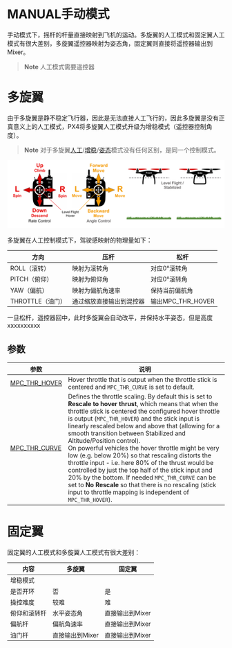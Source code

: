 # MANUAL手动模式

手动模式下，摇杆的杆量直接映射到飞机的运动。多旋翼的人工模式和固定翼人工模式有很大差别，多旋翼遥控器映射为姿态角，固定翼则直接将遥控器输出到Mixer。

> **Note** 人工模式需要遥控器



# 多旋翼
由于多旋翼是静不稳定飞行器，因此是无法直接人工飞行的，因此多旋翼是没有正真意义上的人工模式，PX4将多旋翼人工模式升级为增稳模式（遥控器控制角度）。

> **Note** 对于多旋翼[人工](manual.md)/[增稳](stabilized.md)/[姿态](attitude.md)模式没有任何区别，是同一个控制模式。

![](./assets/manual_stabilized_MC.png)

多旋翼在人工控制模式下，驾驶感映射的物理量如下：

方向 | 压杆 | 松杆
--- | --- | ---
ROLL（滚转） | 映射为滚转角 | 对应0°滚转角
PITCH（俯仰） | 映射为俯仰角 | 对应0°滚转角
YAW（偏航） | 映射为偏航角速率 | 保持当前偏航角
THROTTLE（油门） | 通过缩放直接输出到混控器 | 输出MPC_THR_HOVER


一旦松杆，遥控器回中，此时多旋翼会自动改平，并保持水平姿态，但是高度xxxxxxxxxx

## 参数
参数 | 说明
--- | ---
<span id="MPC_THR_HOVER"></span>[MPC_THR_HOVER](../advanced_config/parameter_reference.md#MPC_THR_HOVER) | Hover throttle that is output when the throttle stick is centered and `MPC_THR_CURVE` is set to default.
<span id="MPC_THR_CURVE"></span>[MPC_THR_CURVE](../advanced_config/parameter_reference.md#MPC_THR_CURVE) | Defines the throttle scaling. By default this is set to **Rescale to hover thrust**, which means that when the throttle stick is centered the configured hover throttle is output (`MPC_THR_HOVER`) and the stick input is linearly rescaled below and above that (allowing for a smooth transition between Stabilized and Altitude/Position control). <br>On powerful vehicles the hover throttle might be very low (e.g. below 20%) so that rescaling distorts the throttle input - i.e. here 80% of the thrust would be controlled by just the top half of the stick input and 20% by the bottom. If needed `MPC_THR_CURVE` can be set to **No Rescale** so that there is no rescaling (stick input to throttle mapping is independent of `MPC_THR_HOVER`).

# 固定翼

固定翼的人工模式和多旋翼人工模式有很大差别：

内容 | 多旋翼 | 固定翼
---|---|---
增稳模式 | |
是否开环 | 否 | 是
操控难度 | 较难 | 难
俯仰和滚转杆 | 水平姿态角 | 直接输出到Mixer
偏航杆 | 偏航角速率 | 直接输出到Mixer
油门杆 | 直接输出到Mixer | 直接输出到Mixer








